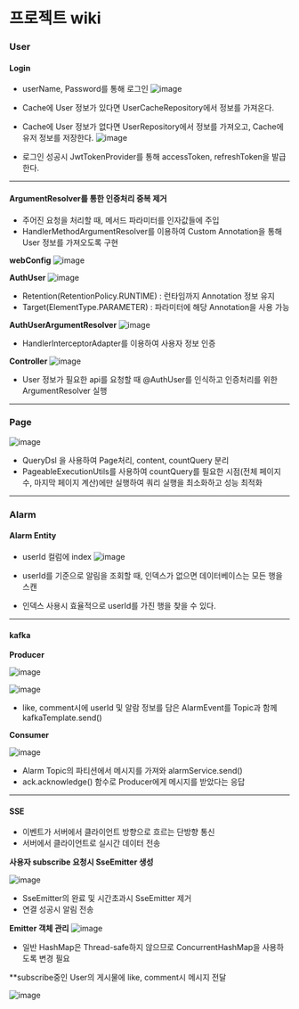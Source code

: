 # 프로젝트 wiki


### User

#### Login

- userName, Password를 통해 로그인
![image](https://github.com/seeeeeeong/doodle/assets/136677284/7e9d886c-6b7d-4f10-8989-fe9d8113169f)

- Cache에 User 정보가 있다면 UserCacheRepository에서 정보를 가져온다.
- Cache에 User 정보가 없다면 UserRepository에서 정보를 가져오고, Cache에 유저 정보를 저장한다.
![image](https://github.com/seeeeeeong/doodle/assets/136677284/400e10ee-ceea-42c8-8320-07f963910890)


- 로그인 성공시 JwtTokenProvider를 통해 accessToken, refreshToken을 발급한다.

<hr>

#### ArgumentResolver를 통한 인증처리 중복 제거

- 주어진 요청을 처리할 때, 메서드 파라미터를 인자값들에 주입
- HandlerMethodArgumentResolver를 이용하여 Custom Annotation을 통해 User 정보를 가져오도록 구현

**webConfig** 
![image](https://github.com/seeeeeeong/doodle/assets/136677284/43be8333-5460-4b30-aed8-c885b9e28325)


**AuthUser**
![image](https://github.com/seeeeeeong/doodle/assets/136677284/ac86d9ca-887a-4a78-89bb-ddfe0c40030d)


- Retention(RetentionPolicy.RUNTIME) : 런타임까지 Annotation 정보 유지
- Target(ElementType.PARAMETER) : 파라미터에 해당 Annotation을 사용 가능

**AuthUserArgumentResolver**
![image](https://github.com/seeeeeeong/doodle/assets/136677284/ab7343f3-fff7-42b9-8409-b5a86740dac0)


- HandlerInterceptorAdapter를 이용하여 사용자 정보 인증

**Controller**
![image](https://github.com/seeeeeeong/doodle/assets/136677284/e8cbb839-cbed-4593-9c9a-2bbe3b231f22)


- User 정보가 필요한 api를 요청할 때 @AuthUser를 인식하고 인증처리를 위한 ArgumentResolver 실행

<hr>

### Page

![image](https://github.com/seeeeeeong/doodle/assets/136677284/96fa0aac-9f3f-479a-9c4e-72b6a1f09a43)

- QueryDsl 을 사용하여 Page처리, content, countQuery 분리
- PageableExecutionUtils를 사용하여 countQuery를 필요한 시점(전체 페이지 수, 마지막 페이지 계산)에만 실행하여 쿼리 실행을 최소화하고 성능 최적화
<hr>

  
### Alarm

#### Alarm Entity

- userId 컬럼에 index
![image](https://github.com/seeeeeeong/doodle/assets/136677284/32ccfcb6-ab0b-41f6-bc88-004bd41777db)


- userId를 기준으로 알림을 조회할 때, 인덱스가 없으면 데이터베이스는 모든 행을 스캔
- 인덱스 사용시 효율적으로 userId를 가진 행을 찾을 수 있다.
<hr>


#### kafka

**Producer**

![image](https://github.com/seeeeeeong/doodle/assets/136677284/efe22c91-8558-4047-95d8-e4a664867f8c)

![image](https://github.com/seeeeeeong/doodle/assets/136677284/cfee0cc3-a6a0-40d2-9d72-4ab8ff515794)

- like, comment시에 userId 및 알람 정보를 담은 AlarmEvent를 Topic과 함께 kafkaTemplate.send()

**Consumer**

![image](https://github.com/seeeeeeong/doodle/assets/136677284/5987d1eb-9094-4638-8da4-408bf4019f3c)

- Alarm Topic의 파티션에서 메시지를 가져와 alarmService.send()
- ack.acknowledge() 함수로 Producer에게 메시지를 받았다는 응답
<hr>

#### SSE

- 이벤트가 서버에서 클라이언트 방향으로 흐르는 단방향 통신
- 서버에서 클라이언트로 실시간 데이터 전송

**사용자 subscribe 요청시 SseEmitter 생성**

![image](https://github.com/seeeeeeong/doodle/assets/136677284/92b8fbf0-4169-41aa-bf64-48dc0a47146f)


- SseEmitter의 완료 및 시간초과시 SseEmitter 제거
- 연결 성공시 알림 전송

**Emitter 객체 관리**
![image](https://github.com/seeeeeeong/doodle/assets/136677284/82517919-8c39-49a5-8257-cdf8975cb940)


- 일반 HashMap은 Thread-safe하지 않으므로 ConcurrentHashMap을 사용하도록 변경 필요

**subscribe중인 User의 게시물에 like, comment시 메시지 전달

![image](https://github.com/seeeeeeong/doodle/assets/136677284/55524b80-510e-452a-9d87-ec688608d8c5)
